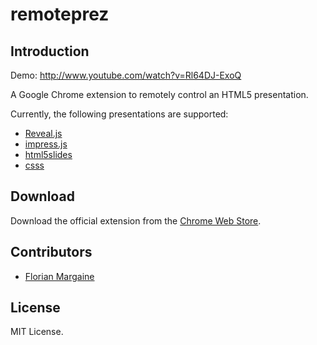 remoteprez
===

Introduction
---

Demo: http://www.youtube.com/watch?v=Rl64DJ-ExoQ

A Google Chrome extension to remotely control an HTML5 presentation.

Currently, the following presentations are supported:

- [Reveal.js][1]
- [impress.js][2]
- [html5slides][3]
- [csss][4]

Download
---

Download the official extension from the [Chrome Web Store][5].

Contributors
---

- [Florian Margaine](http://margaine.com)

License
---

MIT License.

   [1]: http://lab.hakim.se/reveal-js
   [2]: http://bartaz.github.com/impress.js
   [3]: http://html5slides.googlecode.com/svn/trunk/template/index.html
   [4]: http://leaverou.github.com/csss
   [5]: https://chrome.google.com/webstore/detail/jihlhdedapddcnlfiihkgbbenejjbnak

